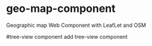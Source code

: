 # geo-map-component
Geographic map Web Component with LeafLet and OSM

#tree-view component
add tree-view component
